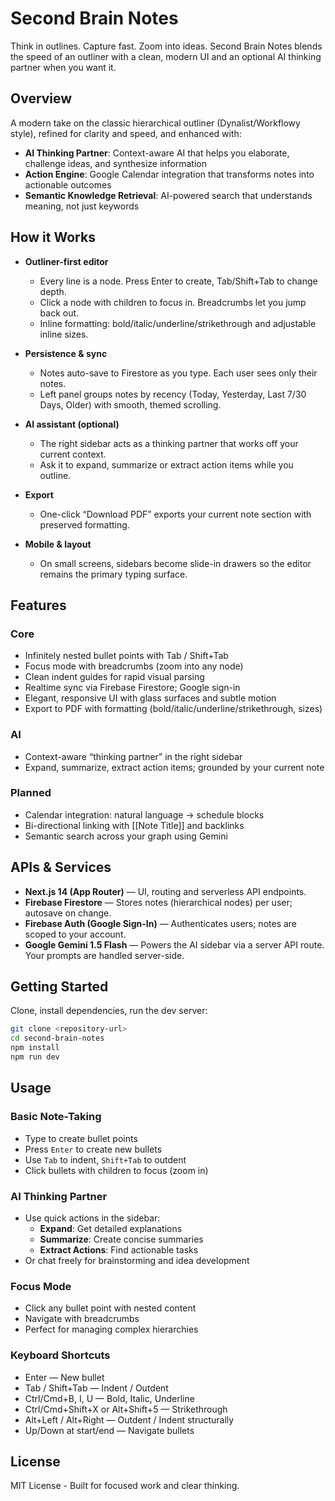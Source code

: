 # Second Brain Notes

Think in outlines. Capture fast. Zoom into ideas. Second Brain Notes blends the speed of an outliner with a clean, modern UI and an optional AI thinking partner when you want it.

## Overview

A modern take on the classic hierarchical outliner (Dynalist/Workflowy style), refined for clarity and speed, and enhanced with:

- **AI Thinking Partner**: Context-aware AI that helps you elaborate, challenge ideas, and synthesize information
- **Action Engine**: Google Calendar integration that transforms notes into actionable outcomes
- **Semantic Knowledge Retrieval**: AI-powered search that understands meaning, not just keywords

## How it Works

- **Outliner-first editor**
  - Every line is a node. Press Enter to create, Tab/Shift+Tab to change depth.
  - Click a node with children to focus in. Breadcrumbs let you jump back out.
  - Inline formatting: bold/italic/underline/strikethrough and adjustable inline sizes.

- **Persistence & sync**
  - Notes auto-save to Firestore as you type. Each user sees only their notes.
  - Left panel groups notes by recency (Today, Yesterday, Last 7/30 Days, Older) with smooth, themed scrolling.

- **AI assistant (optional)**
  - The right sidebar acts as a thinking partner that works off your current context.
  - Ask it to expand, summarize or extract action items while you outline.

- **Export**
  - One-click “Download PDF” exports your current note section with preserved formatting.

- **Mobile & layout**
  - On small screens, sidebars become slide-in drawers so the editor remains the primary typing surface.

## Features

### Core
- Infinitely nested bullet points with Tab / Shift+Tab
- Focus mode with breadcrumbs (zoom into any node)
- Clean indent guides for rapid visual parsing
- Realtime sync via Firebase Firestore; Google sign-in
- Elegant, responsive UI with glass surfaces and subtle motion
- Export to PDF with formatting (bold/italic/underline/strikethrough, sizes)

### AI
- Context-aware “thinking partner” in the right sidebar
- Expand, summarize, extract action items; grounded by your current note

### Planned
- Calendar integration: natural language → schedule blocks
- Bi-directional linking with [[Note Title]] and backlinks
- Semantic search across your graph using Gemini

## APIs & Services

- **Next.js 14 (App Router)** — UI, routing and serverless API endpoints.
- **Firebase Firestore** — Stores notes (hierarchical nodes) per user; autosave on change.
- **Firebase Auth (Google Sign-In)** — Authenticates users; notes are scoped to your account.
- **Google Gemini 1.5 Flash** — Powers the AI sidebar via a server API route. Your prompts are handled server-side.

## Getting Started

Clone, install dependencies, run the dev server:

```bash
git clone <repository-url>
cd second-brain-notes
npm install
npm run dev
```

## Usage

### Basic Note-Taking
- Type to create bullet points
- Press `Enter` to create new bullets
- Use `Tab` to indent, `Shift+Tab` to outdent
- Click bullets with children to focus (zoom in)

### AI Thinking Partner
- Use quick actions in the sidebar:
  - **Expand**: Get detailed explanations
  - **Summarize**: Create concise summaries
  - **Extract Actions**: Find actionable tasks
- Or chat freely for brainstorming and idea development

### Focus Mode
- Click any bullet point with nested content
- Navigate with breadcrumbs
- Perfect for managing complex hierarchies

### Keyboard Shortcuts
- Enter — New bullet
- Tab / Shift+Tab — Indent / Outdent
- Ctrl/Cmd+B, I, U — Bold, Italic, Underline
- Ctrl/Cmd+Shift+X or Alt+Shift+5 — Strikethrough
- Alt+Left / Alt+Right — Outdent / Indent structurally
- Up/Down at start/end — Navigate bullets


## License

MIT License - Built for focused work and clear thinking.
